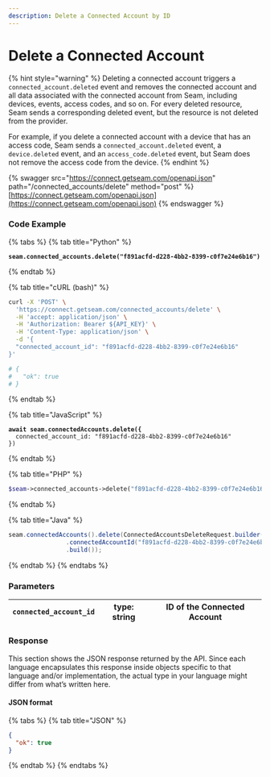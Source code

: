 ```yaml
---
description: Delete a Connected Account by ID
---
```


# Delete a Connected Account

{% hint style="warning" %}
Deleting a connected account triggers a `connected_account.deleted` event and removes the connected account and all data associated with the connected account from Seam, including devices, events, access codes, and so on. For every deleted resource, Seam sends a corresponding deleted event, but the resource is not deleted from the provider.

For example, if you delete a connected account with a device that has an access code, Seam sends a `connected_account.deleted` event, a `device.deleted` event, and an `access_code.deleted` event,
but Seam does not remove the access code from the device.
{% endhint %}

{% swagger src="https://connect.getseam.com/openapi.json" path="/connected_accounts/delete" method="post" %}
[https://connect.getseam.com/openapi.json](https://connect.getseam.com/openapi.json)
{% endswagger %}

### Code Example

{% tabs %}
{% tab title="Python" %}

<pre class="language-python"><code class="lang-python"><strong>seam.connected_accounts.delete("f891acfd-d228-4bb2-8399-c0f7e24e6b16")
</strong></code></pre>

{% endtab %}

{% tab title="cURL (bash)" %}

```bash
curl -X 'POST' \
  'https://connect.getseam.com/connected_accounts/delete' \
  -H 'accept: application/json' \
  -H 'Authorization: Bearer ${API_KEY}' \
  -H 'Content-Type: application/json' \
  -d '{
  "connected_account_id": "f891acfd-d228-4bb2-8399-c0f7e24e6b16"
}'

# {
#   "ok": true
# }
```

{% endtab %}

{% tab title="JavaScript" %}

<pre class="language-javascript"><code class="lang-javascript"><strong>await seam.connectedAccounts.delete({
</strong>  connected_account_id: "f891acfd-d228-4bb2-8399-c0f7e24e6b16"
})
</code></pre>

{% endtab %}

{% tab title="PHP" %}

```php
$seam->connected_accounts->delete("f891acfd-d228-4bb2-8399-c0f7e24e6b16");
```

{% endtab %}

{% tab title="Java" %}

```java
seam.connectedAccounts().delete(ConnectedAccountsDeleteRequest.builder()
                .connectedAccountId("f891acfd-d228-4bb2-8399-c0f7e24e6b16")
                .build());
```

{% endtab %}
{% endtabs %}

### Parameters

| `connected_account_id` | type: string | ID of the Connected Account |
| ---------------------- | ------------ | --------------------------- |

### Response

This section shows the JSON response returned by the API. Since each language encapsulates this response inside objects specific to that language and/or implementation, the actual type in your language might differ from what’s written here.

#### JSON format

{% tabs %}
{% tab title="JSON" %}

```json
{
  "ok": true
}
```

{% endtab %}
{% endtabs %}
